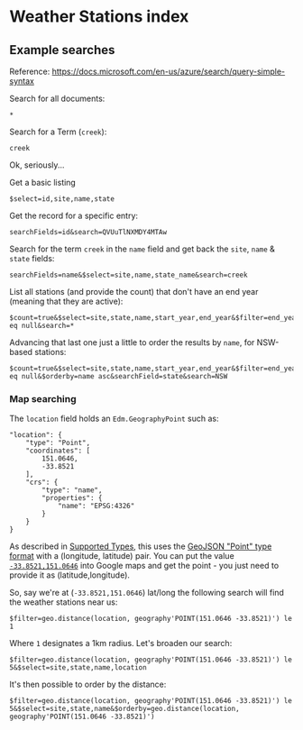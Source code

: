 # Weather Stations index

## Example searches

Reference: <https://docs.microsoft.com/en-us/azure/search/query-simple-syntax>

Search for all documents:

    *

Search for a Term (`creek`):

    creek

Ok, seriously...

Get a basic listing

    $select=id,site,name,state

Get the record for a specific entry:

    searchFields=id&search=QVUuTlNXMDY4MTAw

Search for the term `creek` in the `name` field and get back the
`site`, `name` & `state` fields:

    searchFields=name&$select=site,name,state_name&search=creek

List all stations (and provide the count) that don't have an end year
(meaning that they are active):

    $count=true&$select=site,state,name,start_year,end_year&$filter=end_year eq null&search=*

Advancing that last one just a little to order the results by `name`, for NSW-based stations:

    $count=true&$select=site,state,name,start_year,end_year&$filter=end_year eq null&$orderby=name asc&searchField=state&search=NSW

### Map searching

The `location` field holds an `Edm.GeographyPoint` such as:

    "location": {
        "type": "Point",
        "coordinates": [
            151.0646,
            -33.8521
        ],
        "crs": {
            "type": "name",
            "properties": {
                "name": "EPSG:4326"
            }
        }
    }

As described in [Supported Types](https://docs.microsoft.com/en-au/rest/api/searchservice/Supported-data-types),
this uses the [GeoJSON "Point" type format](https://tools.ietf.org/html/rfc7946#appendix-A.1)
with a (longitude, latitude) pair. You can put the value
[`-33.8521,151.0646`](https://www.google.com/maps/place/33°51'07.6"S+151°03'52.6"E) into Google
maps and get the point - you just need to provide it as (latitude,longitude).

So, say we're at (`-33.8521,151.0646`) lat/long the following search will find the
weather stations near us:

    $filter=geo.distance(location, geography'POINT(151.0646 -33.8521)') le 1

Where `1` designates a 1km radius. Let's broaden our search:

    $filter=geo.distance(location, geography'POINT(151.0646 -33.8521)') le 5&$select=site,state,name,location

It's then possible to order by the distance:

    $filter=geo.distance(location, geography'POINT(151.0646 -33.8521)') le 5&$select=site,state,name&$orderby=geo.distance(location, geography'POINT(151.0646 -33.8521)')
